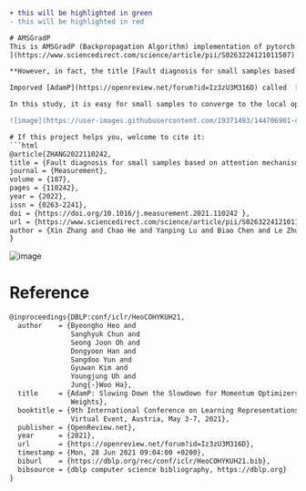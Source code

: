 ```diff
+ this will be highlighted in green
- this will be highlighted in red

# AMSGradP
This is AMSGradP (Backpropagation Algorithm) implementation of pytorch version of  [Fault diagnosis for small samples based on attention mechanism
](https://www.sciencedirect.com/science/article/pii/S0263224121011507)

**However, in fact, the title [Fault diagnosis for small samples based on interpretable improved space-channel attention mechanism and improved regularization algorithms](https://www.sciencedirect.com/science/article/pii/S0263224121011507) fits the research content of the paper better.**

Imporved [AdamP](https://openreview.net/forum?id=Iz3zU3M316D) called  [AMSGradP](https://www.sciencedirect.com/science/article/pii/S0263224121011507) is suitable for intelligent fault diagnosis.

In this study, it is easy for small samples to converge to the local optimum. Unfortunately, the author has not given the improvement of more advanced AMSGrad. Inspired by this, the idea of Ref. [34] are introduced into AMSGrad called AMSGradP. In Appendix, Algorithm 1 outlines the pseudocode of AMSGradP.

![image](https://user-images.githubusercontent.com/19371493/144706901-ce59398c-3b9d-4aee-b65e-69e94b0d6328.png)

# If this project helps you, welcome to cite it:
```html
@article{ZHANG2022110242,  
title = {Fault diagnosis for small samples based on attention mechanism},  
journal = {Measurement},  
volume = {187},  
pages = {110242},  
year = {2022},  
issn = {0263-2241},  
doi = {https://doi.org/10.1016/j.measurement.2021.110242 },  
url = {https://www.sciencedirect.com/science/article/pii/S0263224121011507},  
author = {Xin Zhang and Chao He and Yanping Lu and Biao Chen and Le Zhu and Li Zhang}  
}
```
![image](https://user-images.githubusercontent.com/19371493/144707296-2731c87b-8469-4e2e-b0da-fa5edaca72be.png)

# Reference

```html
@inproceedings{DBLP:conf/iclr/HeoCOHYKUH21,
  author    = {Byeongho Heo and
               Sanghyuk Chun and
               Seong Joon Oh and
               Dongyoon Han and
               Sangdoo Yun and
               Gyuwan Kim and
               Youngjung Uh and
               Jung{-}Woo Ha},
  title     = {AdamP: Slowing Down the Slowdown for Momentum Optimizers on Scale-invariant
               Weights},
  booktitle = {9th International Conference on Learning Representations, {ICLR} 2021,
               Virtual Event, Austria, May 3-7, 2021},
  publisher = {OpenReview.net},
  year      = {2021},
  url       = {https://openreview.net/forum?id=Iz3zU3M316D},
  timestamp = {Mon, 28 Jun 2021 09:04:00 +0200},
  biburl    = {https://dblp.org/rec/conf/iclr/HeoCOHYKUH21.bib},
  bibsource = {dblp computer science bibliography, https://dblp.org}
}
```

